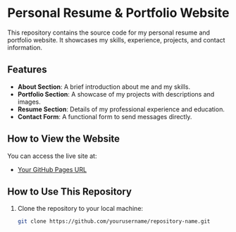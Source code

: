 # Personal Resume & Portfolio Website

This repository contains the source code for my personal resume and portfolio website. It showcases my skills, experience, projects, and contact information.

## Features
- **About Section**: A brief introduction about me and my skills.
- **Portfolio Section**: A showcase of my projects with descriptions and images.
- **Resume Section**: Details of my professional experience and education.
- **Contact Form**: A functional form to send messages directly.

## How to View the Website
You can access the live site at:
- [Your GitHub Pages URL](https://yourusername.github.io/repository-name)

## How to Use This Repository
1. Clone the repository to your local machine:
   ```bash
   git clone https://github.com/yourusername/repository-name.git

